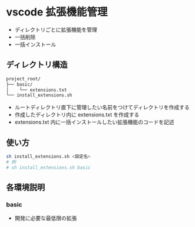 # vscode 拡張機能管理
- ディレクトリごとに拡張機能を管理
- 一括削除
- 一括インストール

## ディレクトリ構造
```bash
project_root/
├── basic/
│    └── extensions.txt
└── install_extensions.sh
```
- ルートディレクトリ直下に管理したい名前をつけてディレクトリを作成する
- 作成したディレクトリ内に extensions.txt を作成する
- extensions.txt 内に一括インストールしたい拡張機能のコードを記述

## 使い方
```bash
sh install_extensions.sh <設定名>
# 例
# sh install_extensions.sh basic
```

## 各環境説明
### basic
- 開発に必要な最低限の拡張

